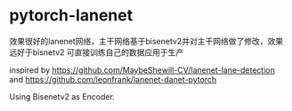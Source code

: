 # pytorch-lanenet
效果很好的lanenet网络，主干网络基于bisenetv2并对主干网络做了修改，效果远好于bisnetv2
可直接训练自己的数据应用于生产

inspired by https://github.com/MaybeShewill-CV/lanenet-lane-detection and https://github.com/leonfrank/lanenet-danet-pytorch

Using Bisenetv2 as Encoder.

